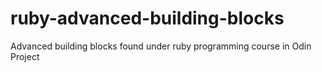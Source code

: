 # ruby-advanced-building-blocks
Advanced building blocks found under ruby programming course in Odin Project

